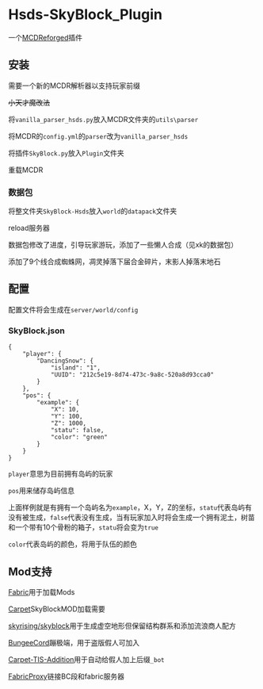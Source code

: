 # Hsds-SkyBlock_Plugin

一个[MCDReforged](https://github.com/Fallen-Breath/MCDReforged)插件

## 安装

需要一个新的MCDR解析器以支持玩家前缀

~~小天才魔改法~~

将``vanilla_parser_hsds.py``放入MCDR文件夹的``utils\parser``

将MCDR的``config.yml``的``parser``改为``vanilla_parser_hsds``

将插件``SkyBlock.py``放入``Plugin``文件夹

重载MCDR

### 数据包

将整文件夹``SkyBlock-Hsds``放入``world``的``datapack``文件夹

reload服务器

数据包修改了进度，引导玩家游玩，添加了一些懒人合成（见xk的数据包）

添加了9个线合成蜘蛛网，凋灵掉落下届合金碎片，末影人掉落末地石

## 配置

配置文件将会生成在``server/world/config``

### SkyBlock.json
```
{
    "player": {
        "DancingSnow": {
            "island": "1",
            "UUID": "212c5e19-8d74-473c-9a8c-520a8d93cca0"
        }
    },
    "pos": {
        "example": {
            "X": 10,
            "Y": 100,
            "Z": 1000,
            "statu": false,
            "color": "green"
        }
    }
}
```

``player``意思为目前拥有岛屿的玩家

``pos``用来储存岛屿信息

上面样例就是有拥有一个岛屿名为``example``，X，Y，Z的坐标，``statu``代表岛屿有没有被生成，``false``代表没有生成，当有玩家加入时将会生成一个拥有泥土，树苗和一个带有10个骨粉的箱子，``statu``将会变为``true``

``color``代表岛屿的颜色，将用于队伍的颜色

## Mod支持

[Fabric](https://fabricmc.net/)用于加载Mods

[Carpet](https://www.curseforge.com/minecraft/mc-mods/carpet)SkyBlockMOD加载需要

[skyrising/skyblock](https://github.com/skyrising/skyblock/)用于生成虚空地形但保留结构群系和添加流浪商人配方

[BungeeCord](https://ci.md-5.net/job/BungeeCord/)蹦极端，用于盗版假人可加入

[Carpet-TIS-Addition](https://github.com/TISUnion/Carpet-TIS-Addition)用于自动给假人加上后缀``_bot``

[FabricProxy](https://www.curseforge.com/minecraft/mc-mods/fabricproxy/)链接BC段和fabric服务器


